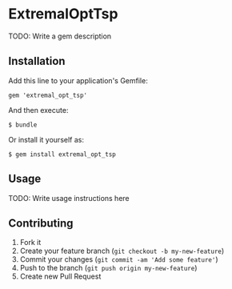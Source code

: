 # ExtremalOptTsp

TODO: Write a gem description

## Installation

Add this line to your application's Gemfile:

    gem 'extremal_opt_tsp'

And then execute:

    $ bundle

Or install it yourself as:

    $ gem install extremal_opt_tsp

## Usage

TODO: Write usage instructions here

## Contributing

1. Fork it
2. Create your feature branch (`git checkout -b my-new-feature`)
3. Commit your changes (`git commit -am 'Add some feature'`)
4. Push to the branch (`git push origin my-new-feature`)
5. Create new Pull Request
